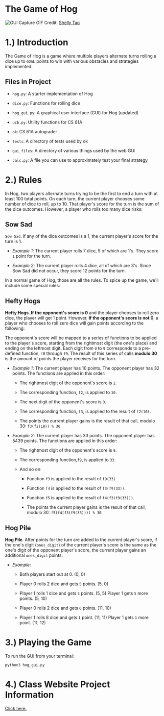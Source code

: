 # The Game of Hog
![GUI Capture](https://user-images.githubusercontent.com/111802251/204210416-a8fc65eb-eb1e-4495-a62c-a7a38548ee2d.gif)
GIF Credit: [Shelly Tao](https://github.com/shelleytao/hog)
# 1.) Introduction
The Game of Hog is a game where multiple players alternate turns rolling a dice up to `GOAL` points to win with various obstacles and strategies implemented.

## Files in Project

- `hog.py`: A starter implementation of Hog

- `dice.py`: Functions for rolling dice

- `hog_gui.py`: A graphical user interface (GUI) for Hog (updated)

- `ucb.py`: Utility functions for CS 61A

- `ok`: CS 61A autograder

- `tests`: A directory of tests used by ok

- `gui_files`: A directory of various things used by the web GUI

- `calc.py`: A file you can use to approximately test your final strategy

# 2.) Rules
In Hog, two players alternate turns trying to be the first to end a turn with at least 100 total points. On each turn, the current player chooses some number of dice to roll, up to 10. That player's score for the turn is the sum of the dice outcomes. However, a player who rolls too many dice risks:
## Sow Sad
`Sow Sad`. If any of the dice outcomes is a 1, the current player's score for the turn is 1.

- *Example 1*: The current player rolls 7 dice, 5 of which are 1's. They score `1` point for the turn.

- *Example 2*: The current player rolls 4 dice, all of which are 3's. Since Sow Sad did not occur, they score 12 points for the turn.

In a normal game of Hog, those are all the rules. To spice up the game, we'll include some special rules:
## Hefty Hogs
**Hefty Hogs. If the opponent's score is 0** and the player chooses to roll zero dice, the player will get 1 point. However, **if the opponent's score is not 0**, a player who chooses to roll zero dice will gain points according to the following:

The opponent's score will be mapped to a series of functions to be applied to the player's score, starting from the rightmost digit (the one's place) and ending on the leftmost digit.
Each digit from `0` to `9` corresponds to a pre-defined function, `f0` through `f9`.
The result of this series of calls **modulo 30** is the amount of points the player receives for the turn.

- *Example 1*: The current player has 10 points. The opponent player has 32 points. The functions are applied in this order:

    - The rightmost digit of the opponent's score is `2`.

    - The corresponding function, `f2`, is applied to `10`.

    - The next digit of the opponent's score is `3`.

    - The corresponding function, `f3`, is applied to the result of `f2(10)`.

    - The points the current player gains is the result of that call, modulo 30: `f3(f2(10)) % 30`.

- *Example 2*: The current player has 33 points. The opponent player has 5439 points. The functions are applied in this order:

    - The rightmost digit of the opponent's score is `9`.

    - The corresponding function,`f9`, is applied to `33`.

    - And so on:

      - Function `f3` is applied to the result of `f9(33)`.

      - Function `f4` is applied to the result of `f3(f9(33))`.

      - Function `f5` is applied to the result of `f4(f3(f9(33)))`.

      - The points the current player gains is the result of that call, modulo 30: `f5(f4(f3(f9(33)))) % 30`.
## Hog Pile
**Hog Pile**. After points for the turn are added to the current player's score, if the one's digit (`ones_digit`) of the current player's score is the same as the one's digit of the opponent player's score, the current player gains an additional `ones_digit` points.

- *Example*:

  - Both players start out at 0. (0, 0)
  
  - Player 0 rolls 2 dice and gets `5` points. (5, 0)
  
  - Player 1 rolls 1 dice and gets `5` points. (5, 5) Player 1 gets `5` more points. (5, 10)
  
  - Player 0 rolls 2 dice and gets `6` points. (11, 10)
  
  - Player 1 rolls 8 dice and gets `1` point. (11, 11) Player 1 gets `1` more point. (11, 12)
  
# 3.) Playing the Game

To run the GUI from your terminal:
```
python3 hog_gui.py
```
# 4.) Class Website Project Information
[Click here.](https://inst.eecs.berkeley.edu/~cs61a/sp22/proj/hog/)
